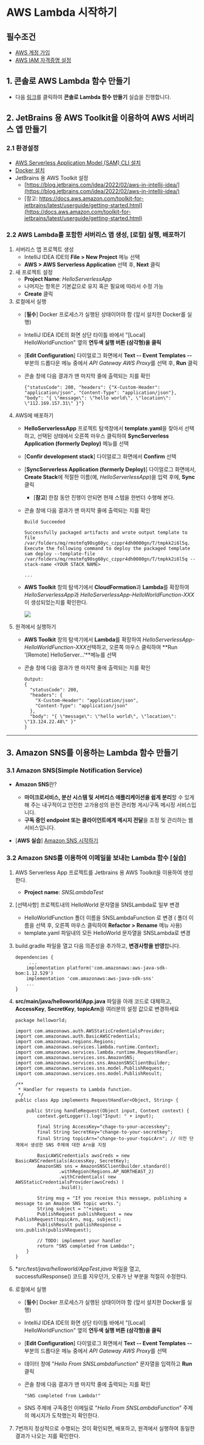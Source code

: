 
# AWS Lambda 시작하기
## 필수조건
- [AWS 계정 가입](https://portal.aws.amazon.com/billing/signup#/start/email)
- [AWS IAM 자격증명 설정](https://docs.aws.amazon.com/toolkit-for-jetbrains/latest/userguide/setup-credentials.html)

## 1. 콘솔로 AWS Lambda 함수 만들기
- 다음 [링크](https://docs.aws.amazon.com/lambda/latest/dg/getting-started.html)를 클릭하여 **콘솔로 Lambda 함수 만들기** 실습을 진행합니다.


## 2.	JetBrains 용 AWS Toolkit을 이용하여 AWS 서버리스 앱 만들기

### 2.1 환경설정
- [AWS Serverless Application Model (SAM) CLI 설치](https://docs.aws.amazon.com/serverless-application-model/latest/developerguide/install-sam-cli.html)
- [Docker 설치](https://docs.docker.com/get-docker/ )
- JetBrains 용 AWS Toolkit 설정
	- [https://blog.jetbrains.com/idea/2022/02/aws-in-intellij-idea/](https://blog.jetbrains.com/idea/2022/02/aws-in-intellij-idea/)
	- [참고: https://docs.aws.amazon.com/toolkit-for-jetbrains/latest/userguide/getting-started.html](https://docs.aws.amazon.com/toolkit-for-jetbrains/latest/userguide/getting-started.html)

### 2.2 AWS Lambda를 포함한 서버리스 앱 생성, [로컬] 실행, 배포하기
1. 서버리스 앱 프로젝트 생성
	- IntelliJ IDEA IDE의 **File > New Project** 메뉴 선택 
	- **AWS > AWS Serverless Application** 선택 후, **Next** 클릭
2. 새 프로젝트 설정
	- **Project Name**: *HelloServerlessApp* 
	- 나머지는 항목은 기본값으로 유지 혹은 필요에 따라서 수정 가능
	- **Create** 클릭
3. 로컬에서 실행
	- [**필수**] Docker 프로세스가 실행된 상태이어야 함 (앞서 설치한 Docker를 실행)
	-  IntelliJ IDEA IDE의 화면 상단 타이틀 바에서 "[Local] HelloWorldFunction" 옆의 **연두색 실행 버튼 (삼각형)을 클릭**
	-  [**Edit Configuration**] 다이얼로그 화면에서 **Text -- Event Templates --** 부분의 드롭다운 메뉴 중에서 *API Gateway AWS Proxy*를 선택 후, **Run** 클릭
	-  콘솔 창에 다음 결과가 맨 마지막 줄에 출력되는 지를 확인
	
		```
		{"statusCode": 200, "headers": {"X-Custom-Header": "application/json", "Content-Type": "application/json"}, "body": "{ \"message\": \"hello world\", \"location\": \"112.169.157.31\" }"}
		```
4. AWS에 배포하기	
	- **HelloServerlessApp** 프로젝트 탐색창에서 **template.yaml**을 찾아서 선택하고, 선택된 상태에서 오른쪽 마우스 클릭하여 **SyncServerless Application (formerly Deploy)** 메뉴를 선택
	- [**Confir development stack**] 다이얼로그 화면에서 **Confirm** 선택
	- [**SyncServerless Application (formerly Deploy)**] 다이얼로그 화면에서, **Create Stack**에 적절한 이름(예, *HelloServerlessApp*)을 입력 후에, **Sync** 클릭
		- [**참고**] 한참 동안 진행이 안되면 현재 스텝을 한번더 수행해 본다.  
	- 콘솔 창에 다음 결과가 맨 마지막 줄에 출력되는 지를 확인

		```
		Build Succeeded
		
		Successfully packaged artifacts and wrote output template to file /var/folders/mq/rmstmfq90sg60yc_czppr4dh0000gn/T/tmpkk2i6l5q.
		Execute the following command to deploy the packaged template
		sam deploy --template-file /var/folders/mq/rmstmfq90sg60yc_czppr4dh0000gn/T/tmpkk2i6l5q --stack-name <YOUR STACK NAME>
		
		...
		```
	- **AWS Toolkit** 창의 탐색기에서 **CloudFormation**과 **Lambda**를 확장하여 *HelloServerlessApp*과 *HelloServerlessApp-HelloWorldFunction-XXX*이 생성되었는지를 확인한다.
	
		![](figures/app-lambda-creation-result.png)
5. 원격에서 실행하기
	- **AWS Toolkit** 창의 탐색기에서  **Lambda**를 확장하여 *HelloServerlessApp-HelloWorldFunction-XXX*선택하고, 오른쪽 마우스 클릭하여 **Run '[Remote] HelloServer...'**메뉴를 선택
	-  콘솔 창에 다음 결과가 맨 마지막 줄에 출력되는 지를 확인
		
		```
		Output: 
		{
		  "statusCode": 200,
		  "headers": {
		    "X-Custom-Header": "application/json",
		    "Content-Type": "application/json"
		  },
		  "body": "{ \"message\": \"hello world\", \"location\": \"13.124.22.48\" }"
		}
		```
		
---
<a name="3"></a>
## 3. Amazon SNS를 이용하는 Lambda 함수 만들기
### 3.1 Amazon SNS(Simple Notification Service)
- **Amazon SNS**란?
	- **마이크로서비스, 분산 시스템 및 서버리스 애플리케이션을 쉽게 분리**할 수 있게 해 주는 내구적이고 안전한 고가용성의 완전 관리형 게시/구독 메시징 서비스입니다.
	- **구독 중인 endpoint 또는 클라이언트에게 메시지 전달**을 조정 및 관리하는 웹 서비스입니다.


- [**AWS 실습**] [Amazon SNS 시작하기](https://docs.aws.amazon.com/ko_kr/sns/latest/dg/sns-getting-started.html)

<a name="3.2"></a>
### 3.2 Amazon SNS를 이용하여 이메일을 보내는 Lambda 함수 [**실습**]
1. AWS Serverless App 프로젝트를 Jetbrains 용 AWS Toolkit을 이용하여 생성한다.
	- **Project name**: *SNSLambdaTest*
2. [선택사항] 프로젝트내의 HelloWorld 문자열을 SNSLambda로 일부 변경
	- HelloWorldFunction 폴더 이름을 SNSLambdaFunction 로 변경 ( 폴더 이름을 선택 후, 오른쪽 마우스 클릭하여 **Refactor > Rename** 메뉴 사용)
	- template.yaml 파일내의  모든 HelloWorld 문자열을  SNSLambda로 변경
4. build.gradle 파일을 열고 다음 의존성을 추가하고, **변경사항을 반영**합니다.

	```
	dependencies {
		 ...
	    implementation platform('com.amazonaws:aws-java-sdk-bom:1.12.529')
	    implementation 'com.amazonaws:aws-java-sdk-sns'
	    ...
	}
	```
5. **src/main/java/helloworld/App.java** 파일을 아래 코드로 대체하고, **AccessKey**, **SecretKey**, **topicArn**을 여러분의 설정 값으로 변경하세요

	```
	package helloworld;
	
	import com.amazonaws.auth.AWSStaticCredentialsProvider;
	import com.amazonaws.auth.BasicAWSCredentials;
	import com.amazonaws.regions.Regions;
	import com.amazonaws.services.lambda.runtime.Context;
	import com.amazonaws.services.lambda.runtime.RequestHandler;
	import com.amazonaws.services.sns.AmazonSNS;
	import com.amazonaws.services.sns.AmazonSNSClientBuilder;
	import com.amazonaws.services.sns.model.PublishRequest;
	import com.amazonaws.services.sns.model.PublishResult;
	
	/**
	 * Handler for requests to Lambda function.
	 */
	public class App implements RequestHandler<Object, String> {
	
	    public String handleRequest(Object input, Context context) {
	        context.getLogger().log("Input: " + input);
	
	        final String AccessKey="chage-to-your-accesskey";
	        final String SecretKey="change-to-your-secretkey";
	        final String topicArn="change-to-your-topicArn"; // 이전 단계에서 생성한 SNS 주제에 대한 Arn을 지정
	
	        BasicAWSCredentials awsCreds = new BasicAWSCredentials(AccessKey, SecretKey);
	        AmazonSNS sns = AmazonSNSClientBuilder.standard()
	                .withRegion(Regions.AP_NORTHEAST_2)
	                .withCredentials( new AWSStaticCredentialsProvider(awsCreds) )
	                .build();
	
	        String msg = "If you receive this message, publishing a message to an Amazon SNS topic works.";
	        String subject = ""+input;
	        PublishRequest publishRequest = new PublishRequest(topicArn, msg, subject);
	        PublishResult publishResponse = sns.publish(publishRequest);
	
	        // TODO: implement your handler
	        return "SNS completed from Lambda!";
	    }
	}
	```
6. **src/test/java/helloworld/AppTest.java* 파일을 열고, successfulResponse() 코드를 지우던가, 오류가 난 부분을 적절히 수정한다.

7. 로컬에서 실행
	- [**필수**] Docker 프로세스가 실행된 상태이어야 함 (앞서 설치한 Docker를 실행)
	-  IntelliJ IDEA IDE의 화면 상단 타이틀 바에서 "[Local] HelloWorldFunction" 옆의 **연두색 실행 버튼 (삼각형)을 클릭**
	-  [**Edit Configuration**] 다이얼로그 화면에서 **Text -- Event Templates --** 부분의 드롭다운 메뉴 중에서 *API Gateway AWS Proxy*를 선택 
	-  데이터 창에 "*Hello From SNSLambdaFunction*" 문자열을 입력하고 **Run** 클릭
	-  콘솔 창에 다음 결과가 맨 마지막 줄에 출력되는 지를 확인
	
		```
		"SNS completed from Lambda!"
		```
	- SNS 주제에 구독중인 이메일로  "*Hello From SNSLambdaFunction*" 주제의 메시지가 도착했는지 확인한다.

8. 7번까지 정상적으로 수행되는 것이 확인되면, 배포하고, 원격에서 실행하여 동일한 결과가 나오는 지를 확인한다.
